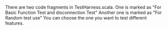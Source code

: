 There are two code fragments in TestHarness.scala.
One is marked as "For Basic Function Test and disconnection Test"
Another one is marked as "For Random test use" 
You can choose the one you want to test different features.